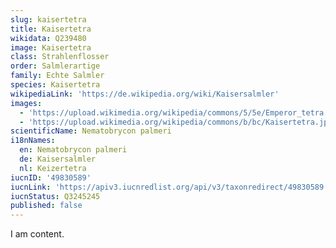 ```yaml
---
slug: kaisertetra
title: Kaisertetra
wikidata: Q239480
image: Kaisertetra
class: Strahlenflosser
order: Salmlerartige
family: Echte Salmler
species: Kaisertetra
wikipediaLink: 'https://de.wikipedia.org/wiki/Kaisersalmler'
images:
  - 'https://upload.wikimedia.org/wikipedia/commons/5/5e/Emperor_tetra.jpg'
  - 'https://upload.wikimedia.org/wikipedia/commons/b/bc/Kaisertetra.jpg'
scientificName: Nematobrycon palmeri
i18nNames:
  en: Nematobrycon palmeri
  de: Kaisersalmler
  nl: Keizertetra
iucnID: '49830589'
iucnLink: 'https://apiv3.iucnredlist.org/api/v3/taxonredirect/49830589'
iucnStatus: Q3245245
published: false
---
```


I am content.
